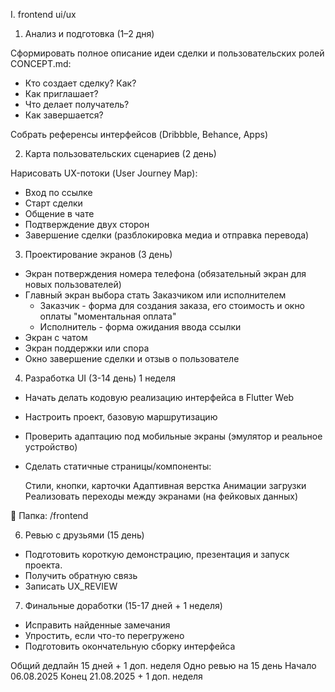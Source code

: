 I. frontend ui/ux
1. Анализ и подготовка (1–2 дня)

Сформировать полное описание идеи сделки и пользовательских ролей CONCEPT.md:

- Кто создает сделку? Как?
- Как приглашает?
- Что делает получатель?
- Как завершается?

Собрать референсы интерфейсов (Dribbble, Behance, Apps)

2. Карта пользовательских сценариев (2 день)

Нарисовать UX-потоки (User Journey Map):

- Вход по ссылке
- Старт сделки
- Общение в чате
- Подтверждение двух сторон
- Завершение сделки (разблокировка медиа и отправка перевода)

3. Проектирование экранов (3 день)

- Экран потверждения номера телефона (обязательный экран для новых пользователей)
- Главный экран выбора стать Заказчиком или исполнителем
    - Заказчик - форма для создания заказа, его стоимость и окно оплаты "моментальная оплата"
    - Исполнитель - форма ожидания ввода ссылки 
- Экран с чатом 
- Экран поддержки или спора
- Окно завершение сделки и отзыв о пользователе

4. Разработка UI (3-14 день) 1 неделя

- Начать делать кодовую реализацию интерфейса в Flutter Web 
- Настроить проект, базовую маршрутизацию
- Проверить адаптацию под мобильные экраны (эмулятор и реальное устройство)
- Сделать статичные страницы/компоненты:

    Стили, кнопки, карточки
    Адаптивная верстка
    Анимации загрузки
    Реализовать переходы между экранами (на фейковых данных)

📁 Папка: /frontend

6. Ревью с друзьями (15 день)

- Подготовить короткую демонстрацию, презентация и запуск проекта.
- Получить обратную связь
- Записать UX_REVIEW

7. Финальные доработки (15-17 дней + 1 неделя) 

- Исправить найденные замечания
- Упростить, если что-то перегружено
- Подготовить окончательную сборку интерфейса

Общий дедлайн 15 дней + 1 доп. неделя 
Одно ревью на 15 день 
Начало 06.08.2025
Конец 21.08.2025 + 1 доп. неделя 